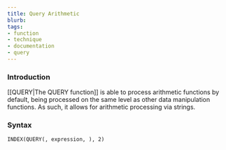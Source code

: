 ```yaml
---
title: Query Arithmetic
blurb: 
tags:
- function
- technique
- documentation
- query
---
```


### Introduction

[[QUERY|The QUERY function]] is able to process arithmetic functions by default, being processed on the same level as other data manipulation functions. As such, it allows for arithmetic processing via strings.

### Syntax

```
INDEX(QUERY(, expression, ), 2)
```

